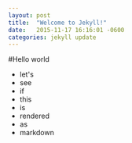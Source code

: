 ```yaml
---
layout: post
title:  "Welcome to Jekyll!"
date:   2015-11-17 16:16:01 -0600
categories: jekyll update
---
```


#Hello world

  * let's
  * see
  * if
  * this
  * is
  * rendered
  * as
  * markdown
